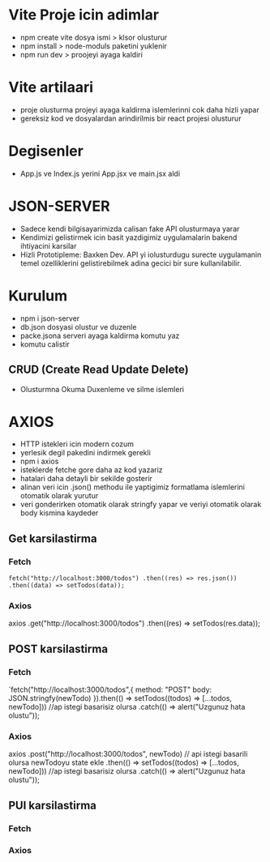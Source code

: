 # Vite Proje icin adimlar

- npm create vite dosya ismi > klsor olusturur
- npm install > node-moduls paketini yuklenir
- npm run dev > proojeyi ayaga kaldiri

# Vite artilaari

- proje olusturma projeyi ayaga kaldirma islemlerinni cok daha hizli yapar
- gereksiz kod ve dosyalardan arindirilmis bir react projesi olusturur

# Degisenler

- App.js ve Index.js yerini App.jsx ve main.jsx aldi

# JSON-SERVER

- Sadece kendi bilgisayarimizda calisan fake API olusturmaya yarar
- Kendimizi gelistirmek icin basit yazdigimiz uygulamalarin bakend ihtiyacini karsilar
- Hizli Prototipleme: Baxken Dev. API yi iolusturdugu surecte uygulamanin temel ozelliklerini gelistirebilmek adina gecici bir sure kullanilabilir.

# Kurulum

- npm i json-server
- db.json dosyasi olustur ve duzenle
- packe.jsona serveri ayaga kaldirma komutu yaz
- komutu calistir

## CRUD (Create Read Update Delete)

- Olusturmna Okuma Duxenleme ve silme islemleri

# AXIOS

- HTTP istekleri icin modern cozum
- yerlesik degil pakedini indirmek gerekli
- npm i axios
- isteklerde fetche gore daha az kod yazariz
- hatalari daha detayli bir sekilde gosterir
- alinan veri icin .json() methodu ile yaptigimiz formatlama islemlerini otomatik olarak yurutur
- veri gonderirken otomatik olarak stringfy yapar ve veriyi otomatik olarak body kismina kaydeder

## Get karsilastirma

### Fetch

`fetch("http://localhost:3000/todos")
.then((res) => res.json())
.then((data) => setTodos(data));`

### Axios

axios
.get("http://localhost:3000/todos")
.then((res) => setTodos(res.data));

## POST karsilastirma

### Fetch

`fetch("http://localhost:3000/todos",{
method: "POST"
body: JSON.stringfy(newTodo)
}).then(() => setTodos((todos) => [...todos, newTodo]))
//ap istegi basarisiz olursa
.catch(() => alert("Uzgunuz hata olustu"));

### Axios

axios
.post("http://localhost:3000/todos", newTodo)
// api istegi basarili olursa newTodoyu state ekle
.then(() => setTodos((todos) => [...todos, newTodo]))
//ap istegi basarisiz olursa
.catch(() => alert("Uzgunuz hata olustu"));

## PUI karsilastirma

### Fetch

### Axios
